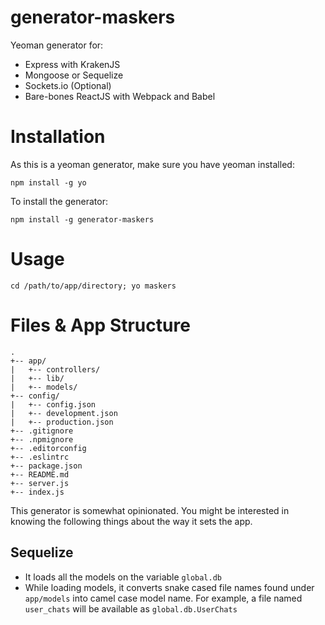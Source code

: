 # generator-maskers

Yeoman generator for:

* Express with KrakenJS
* Mongoose or Sequelize
* Sockets.io (Optional)
* Bare-bones ReactJS with Webpack and Babel

# Installation

As this is a yeoman generator, make sure you have yeoman installed:

  `npm install -g yo`
  
To install the generator:

  `npm install -g generator-maskers`
  
# Usage

  `cd /path/to/app/directory; yo maskers`
  
# Files & App Structure

    .
    +-- app/
    |   +-- controllers/
    |   +-- lib/
    |   +-- models/
    +-- config/
    |   +-- config.json
    |   +-- development.json
    |   +-- production.json
    +-- .gitignore
    +-- .npmignore
    +-- .editorconfig
    +-- .eslintrc
    +-- package.json
    +-- README.md
    +-- server.js
    +-- index.js

This generator is somewhat opinionated. You might be interested in knowing the following things about the way it sets the app.

## Sequelize

* It loads all the models on the variable `global.db`
* While loading models, it converts snake cased file names found under `app/models` into camel case model name. For example, a file named `user_chats` will be available as `global.db.UserChats`
